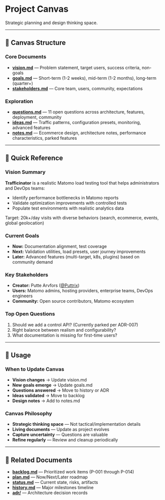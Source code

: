 # Project Canvas

Strategic planning and design thinking space.

---

## 📂 Canvas Structure

### Core Documents
- **[vision.md](canvas/vision.md)** — Problem statement, target users, success criteria, non-goals
- **[goals.md](canvas/goals.md)** — Short-term (1-2 weeks), mid-term (1-2 months), long-term (quarter+)
- **[stakeholders.md](canvas/stakeholders.md)** — Core team, users, community, expectations

### Exploration
- **[questions.md](canvas/questions.md)** — 11 open questions across architecture, features, deployment, community
- **[ideas.md](canvas/ideas.md)** — Traffic patterns, configuration presets, monitoring, advanced features
- **[notes.md](canvas/notes.md)** — Ecommerce design, architecture notes, performance characteristics, parked features

---

## 🎯 Quick Reference

### Vision Summary
**Trafficinator** is a realistic Matomo load testing tool that helps administrators and DevOps teams:
- Identify performance bottlenecks in Matomo reports
- Validate optimization improvements with controlled tests
- Populate test environments with realistic analytics data

Target: 20k+/day visits with diverse behaviors (search, ecommerce, events, global geolocation)

### Current Goals
- **Now:** Documentation alignment, test coverage
- **Next:** Validation utilities, load presets, user journey improvements
- **Later:** Advanced features (multi-target, k8s, plugins) based on community demand

### Key Stakeholders
- **Creator:** Putte Arvfors ([@Puttrix](https://github.com/Puttrix))
- **Users:** Matomo admins, hosting providers, enterprise teams, DevOps engineers
- **Community:** Open source contributors, Matomo ecosystem

### Top Open Questions
1. Should we add a control API? (Currently parked per ADR-007)
2. Right balance between realism and configurability?
3. What documentation is missing for first-time users?

---

## 📝 Usage

### When to Update Canvas
- **Vision changes** → Update vision.md
- **New goals emerge** → Update goals.md
- **Questions answered** → Move to history or ADR
- **Ideas validated** → Move to backlog
- **Design notes** → Add to notes.md

### Canvas Philosophy
- **Strategic thinking space** — Not tactical/implementation details
- **Living documents** — Update as project evolves
- **Capture uncertainty** — Questions are valuable
- **Refine regularly** — Review and cleanup periodically

---

## 🔗 Related Documents

- **[backlog.md](backlog.md)** — Prioritized work items (P-001 through P-014)
- **[plan.md](plan.md)** — Now/Next/Later roadmap
- **[status.md](status.md)** — Current state, risks, artifacts
- **[history.md](history.md)** — Major milestones timeline
- **[adr/](adr/)** — Architecture decision records

